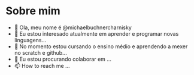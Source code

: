 #   Sobre mim
- 👋 Ola, meu nome é @michaelbuchnercharnisky
- 👀 Eu estou interesado atualmente em aprender e programar novas linguagens...
- 🌱 No momento estou cursando o ensino médio e aprendendo a mexer no scratch e github...
- 💞️ Eu estou procurando colaborar em ...
- 📫 How to reach me ...

